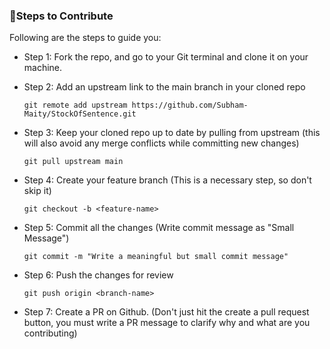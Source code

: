 ### 🔖Steps to Contribute

Following are the steps to guide you:

* Step 1: Fork the repo, and go to your Git terminal and clone it on your machine.

* Step 2: Add an upstream link to the main branch in your cloned repo
    ```
    git remote add upstream https://github.com/Subham-Maity/StockOfSentence.git
    ```
* Step 3: Keep your cloned repo up to date by pulling from upstream (this will also avoid any merge conflicts while committing new changes)
    ```
    git pull upstream main
    ```
* Step 4: Create your feature branch (This is a necessary step, so don't skip it)
    ```
    git checkout -b <feature-name>
    ```
* Step 5: Commit all the changes (Write commit message as "Small Message")
    ```
    git commit -m "Write a meaningful but small commit message"
    ```
* Step 6: Push the changes for review
    ```
    git push origin <branch-name>
    ```
* Step 7: Create a PR on Github. (Don't just hit the create a pull request button, you must write a PR message to clarify why and what are you contributing)